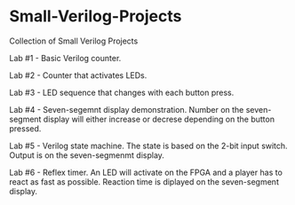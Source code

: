 # Small-Verilog-Projects
Collection of Small Verilog Projects

Lab #1 - Basic Verilog counter.

Lab #2 - Counter that activates LEDs.

Lab #3 - LED sequence that changes with each button press. 

Lab #4 - Seven-segemnt display demonstration. Number on the seven-segment display will either increase or decrese depending on the button pressed. 

Lab #5 - Verilog state machine. The state is based on the 2-bit input switch. Output is on the seven-segmenmt display. 

Lab #6 - Reflex timer. An LED will activate on the FPGA and a player has to react as fast as possible. Reaction time is diplayed on the seven-segment display. 
